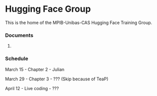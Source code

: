 # Hugging Face Group

This is the home of the MPIB-Unibas-CAS Hugging Face Training Group. 

### Documents

1. 

### Schedule

March 15 - Chapter 2 - Julian

March 29 - Chapter 3 - ??? (Skip because of TeaP)

April 12 - Live coding - ???

